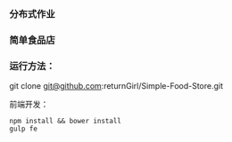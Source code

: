 ### 分布式作业
### 简单食品店


### 运行方法：
git clone git@github.com:returnGirl/Simple-Food-Store.git

前端开发：
```
npm install && bower install
gulp fe
```
